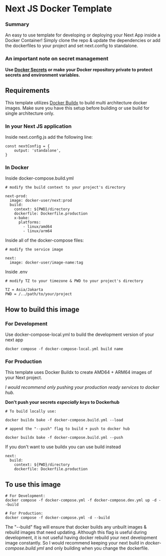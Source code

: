 # Next JS Docker Template

### Summary
An easy to use template for developing or deploying your Next App inside a Docker Container! Simply clone the repo & update the dependencies or add the dockerfiles to your project and set next.config to standalone.

### An important note on secret management

**Use [Docker Secrets](https://docs.docker.com/compose/use-secrets/) or make your Docker repository private to protect secrets and environment variables.**

## Requirements

This template utilizes [Docker Buildx](https://github.com/docker/buildx) to build multi architecture docker images. Make sure you have this setup before building or use build for single architecture only.

### In your Next JS application
Inside next.config.js add the following line:
```
const nextConfig = {
    output: 'standalone',
}
```

### In Docker
Inside docker-compose.build.yml
```
# modify the build context to your project's directory

next-prod:
  image: docker-user/next:prod
  build:
    context: ${PWD}/directory
    dockerfile: Dockerfile.production
    x-bake:
      platforms:
        - linux/amd64
        - linux/arm64
```


Inside all of the docker-compose files:
```
# modify the service image

next:
  image: docker-user/image-name:tag
```

Inside .env
```
# modify TZ to your timezone & PWD to your project's directory

TZ = Asia/Jakarta
PWD = /../path/to/your/project
```
## How to build this image

### For Development

Use docker-compose-local.yml to build the development version of your next app

```
docker compose -f docker-compose-local.yml build name
```

### For Production

This template uses Docker Buildx to create AMD64 + ARM64 images of your Next project.

_I would recommend only pushing your production ready services to docker hub._

**Don't push your secrets _especially keys_ to Dockerhub**

```
# To build locally use:

docker buildx bake -f docker-compose.build.yml --load

# append the "--push" flag to build + push to docker hub

docker buildx bake -f docker-compose.build.yml --push
```

If you don't want to use buildx you can use build instead
```
next:
  build:
    context: ${PWD}/directory
    dockerfile: Dockerfile.production
```

## To use this image

```
# For Development:
docker compose -f docker-compose.yml -f docker-compose.dev.yml up -d --build

# For Production:
docker compose -f docker-compose.yml -d --build

```

The "--build" flag will ensure that docker builds any unbuilt images & rebuild images that need updating. Although this flag is useful during development, it is not useful having docker rebuild your next development image constantly. So I would recommend keeping your next build in _docker-compose.build.yml_ and only building when you change the dockerfile.
